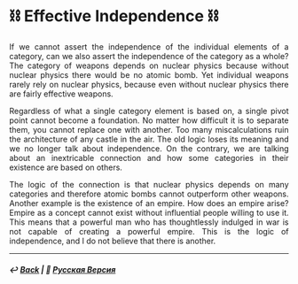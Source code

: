 # ⛓️ Effective Independence ⛓️

<p align="justify">If we cannot assert the independence of the individual elements of a category, can we also assert the independence of the category as a whole? The category of weapons depends on nuclear physics because without nuclear physics there would be no atomic bomb. Yet individual weapons rarely rely on nuclear physics, because even without nuclear physics there are fairly effective weapons.</p>

<p align="justify">Regardless of what a single category element is based on, a single pivot point cannot become a foundation. No matter how difficult it is to separate them, you cannot replace one with another. Too many miscalculations ruin the architecture of any castle in the air. The old logic loses its meaning and we no longer talk about independence. On the contrary, we are talking about an inextricable connection and how some categories in their existence are based on others.</p>

<p align="justify">The logic of the connection is that nuclear physics depends on many categories and therefore atomic bombs cannot outperform other weapons. Another example is the existence of an empire. How does an empire arise? Empire as a concept cannot exist without influential people willing to use it. This means that a powerful man who has thoughtlessly indulged in war is not capable of creating a powerful empire. This is the logic of independence, and I do not believe that there is another.</p>

***

##### ↩️ [Back](index.md) | 🌻 [Русская Версия](independence-2.md)
